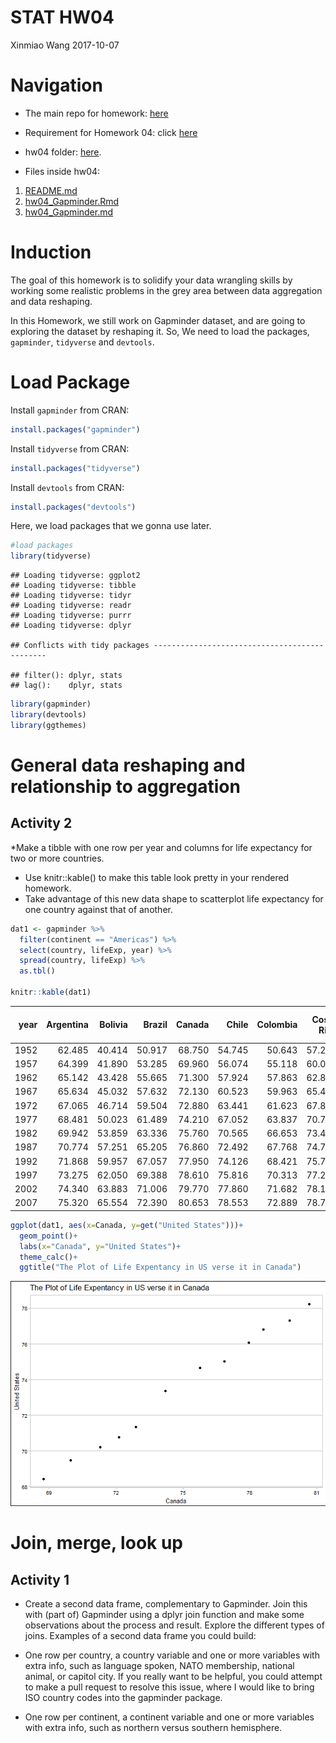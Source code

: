 STAT HW04
================
Xinmiao Wang
2017-10-07

Navigation
==========

-   The main repo for homework: [here](https://github.com/xinmiaow/STAT545-hw-Wang-Xinmiao)

-   Requirement for Homework 04: click [here](http://stat545.com/hw04_tidy-data-joins.html)

-   hw04 folder: [here](https://github.com/xinmiaow/STAT545-hw-Wang-Xinmiao/tree/master/hw04).

-   Files inside hw04:

1.  [README.md](https://github.com/xinmiaow/STAT545-hw-Wang-Xinmiao/blob/master/hw04/README.md)
2.  [hw04\_Gapminder.Rmd](https://github.com/xinmiaow/STAT545-hw-Wang-Xinmiao/blob/master/hw04/hw04_Gapminder.Rmd)
3.  [hw04\_Gapminder.md](https://github.com/xinmiaow/STAT545-hw-Wang-Xinmiao/blob/master/hw04/hw04_Gapminder.md)

Induction
=========

The goal of this homework is to solidify your data wrangling skills by working some realistic problems in the grey area between data aggregation and data reshaping.

In this Homework, we still work on Gapminder dataset, and are going to exploring the dataset by reshaping it. So, We need to load the packages, `gapminder`, `tidyverse` and `devtools`.

Load Package
============

Install `gapminder` from CRAN:

``` r
install.packages("gapminder")
```

Install `tidyverse` from CRAN:

``` r
install.packages("tidyverse")
```

Install `devtools` from CRAN:

``` r
install.packages("devtools")
```

Here, we load packages that we gonna use later.

``` r
#load packages
library(tidyverse)
```

    ## Loading tidyverse: ggplot2
    ## Loading tidyverse: tibble
    ## Loading tidyverse: tidyr
    ## Loading tidyverse: readr
    ## Loading tidyverse: purrr
    ## Loading tidyverse: dplyr

    ## Conflicts with tidy packages ----------------------------------------------

    ## filter(): dplyr, stats
    ## lag():    dplyr, stats

``` r
library(gapminder)
library(devtools)
library(ggthemes)
```

General data reshaping and relationship to aggregation
======================================================

Activity 2
----------

\*Make a tibble with one row per year and columns for life expectancy for two or more countries.

-   Use knitr::kable() to make this table look pretty in your rendered homework.
-   Take advantage of this new data shape to scatterplot life expectancy for one country against that of another.

``` r
dat1 <- gapminder %>% 
  filter(continent == "Americas") %>% 
  select(country, lifeExp, year) %>%
  spread(country, lifeExp) %>% 
  as.tbl()

knitr::kable(dat1)
```

|  year|  Argentina|  Bolivia|  Brazil|  Canada|   Chile|  Colombia|  Costa Rica|    Cuba|  Dominican Republic|  Ecuador|  El Salvador|  Guatemala|   Haiti|  Honduras|  Jamaica|  Mexico|  Nicaragua|  Panama|  Paraguay|    Peru|  Puerto Rico|  Trinidad and Tobago|  United States|  Uruguay|  Venezuela|
|-----:|----------:|--------:|-------:|-------:|-------:|---------:|-----------:|-------:|-------------------:|--------:|------------:|----------:|-------:|---------:|--------:|-------:|----------:|-------:|---------:|-------:|------------:|--------------------:|--------------:|--------:|----------:|
|  1952|     62.485|   40.414|  50.917|  68.750|  54.745|    50.643|      57.206|  59.421|              45.928|   48.357|       45.262|     42.023|  37.579|    41.912|   58.530|  50.789|     42.314|  55.191|    62.649|  43.902|       64.280|               59.100|         68.440|   66.071|     55.088|
|  1957|     64.399|   41.890|  53.285|  69.960|  56.074|    55.118|      60.026|  62.325|              49.828|   51.356|       48.570|     44.142|  40.696|    44.665|   62.610|  55.190|     45.432|  59.201|    63.196|  46.263|       68.540|               61.800|         69.490|   67.044|     57.907|
|  1962|     65.142|   43.428|  55.665|  71.300|  57.924|    57.863|      62.842|  65.246|              53.459|   54.640|       52.307|     46.954|  43.590|    48.041|   65.610|  58.299|     48.632|  61.817|    64.361|  49.096|       69.620|               64.900|         70.210|   68.253|     60.770|
|  1967|     65.634|   45.032|  57.632|  72.130|  60.523|    59.963|      65.424|  68.290|              56.751|   56.678|       55.855|     50.016|  46.243|    50.924|   67.510|  60.110|     51.884|  64.071|    64.951|  51.445|       71.100|               65.400|         70.760|   68.468|     63.479|
|  1972|     67.065|   46.714|  59.504|  72.880|  63.441|    61.623|      67.849|  70.723|              59.631|   58.796|       58.207|     53.738|  48.042|    53.884|   69.000|  62.361|     55.151|  66.216|    65.815|  55.448|       72.160|               65.900|         71.340|   68.673|     65.712|
|  1977|     68.481|   50.023|  61.489|  74.210|  67.052|    63.837|      70.750|  72.649|              61.788|   61.310|       56.696|     56.029|  49.923|    57.402|   70.110|  65.032|     57.470|  68.681|    66.353|  58.447|       73.440|               68.300|         73.380|   69.481|     67.456|
|  1982|     69.942|   53.859|  63.336|  75.760|  70.565|    66.653|      73.450|  73.717|              63.727|   64.342|       56.604|     58.137|  51.461|    60.909|   71.210|  67.405|     59.298|  70.472|    66.874|  61.406|       73.750|               68.832|         74.650|   70.805|     68.557|
|  1987|     70.774|   57.251|  65.205|  76.860|  72.492|    67.768|      74.752|  74.174|              66.046|   67.231|       63.154|     60.782|  53.636|    64.492|   71.770|  69.498|     62.008|  71.523|    67.378|  64.134|       74.630|               69.582|         75.020|   71.918|     70.190|
|  1992|     71.868|   59.957|  67.057|  77.950|  74.126|    68.421|      75.713|  74.414|              68.457|   69.613|       66.798|     63.373|  55.089|    66.399|   71.766|  71.455|     65.843|  72.462|    68.225|  66.458|       73.911|               69.862|         76.090|   72.752|     71.150|
|  1997|     73.275|   62.050|  69.388|  78.610|  75.816|    70.313|      77.260|  76.151|              69.957|   72.312|       69.535|     66.322|  56.671|    67.659|   72.262|  73.670|     68.426|  73.738|    69.400|  68.386|       74.917|               69.465|         76.810|   74.223|     72.146|
|  2002|     74.340|   63.883|  71.006|  79.770|  77.860|    71.682|      78.123|  77.158|              70.847|   74.173|       70.734|     68.978|  58.137|    68.565|   72.047|  74.902|     70.836|  74.712|    70.755|  69.906|       77.778|               68.976|         77.310|   75.307|     72.766|
|  2007|     75.320|   65.554|  72.390|  80.653|  78.553|    72.889|      78.782|  78.273|              72.235|   74.994|       71.878|     70.259|  60.916|    70.198|   72.567|  76.195|     72.899|  75.537|    71.752|  71.421|       78.746|               69.819|         78.242|   76.384|     73.747|

``` r
ggplot(dat1, aes(x=Canada, y=get("United States")))+
  geom_point()+
  labs(x="Canada", y="United States")+
  theme_calc()+
  ggtitle("The Plot of Life Expentancy in US verse it in Canada")
```

![](hw04_Gapminder_files/figure-markdown_github-ascii_identifiers/reshaping-1.png)

Join, merge, look up
====================

Activity 1
----------

-   Create a second data frame, complementary to Gapminder. Join this with (part of) Gapminder using a dplyr join function and make some observations about the process and result. Explore the different types of joins. Examples of a second data frame you could build:

-   One row per country, a country variable and one or more variables with extra info, such as language spoken, NATO membership, national animal, or capitol city. If you really want to be helpful, you could attempt to make a pull request to resolve this issue, where I would like to bring ISO country codes into the gapminder package.
-   One row per continent, a continent variable and one or more variables with extra info, such as northern versus southern hemisphere.
